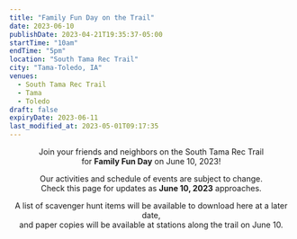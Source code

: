 ```yaml
---
title: "Family Fun Day on the Trail"
date: 2023-06-10
publishDate: 2023-04-21T19:35:37-05:00
startTime: "10am"
endTime: "5pm"
location: "South Tama Rec Trail"
city: "Tama-Toledo, IA"
venues:
  - South Tama Rec Trail
  - Tama
  - Toledo
draft: false
expiryDate: 2023-06-11
last_modified_at: 2023-05-01T09:17:35
--- 
```


<center>
<p>
Join your friends and neighbors on the South Tama Rec Trail<br/>
for <b>Family Fun Day</b> on June 10, 2023!<p/>

<p>
Our activities and schedule of events are subject to change.<br/>
Check this page for updates as <b>June 10, 2023</b> approaches.
</p>

<p>
A list of scavenger hunt items will be available to download here at a later date,<br/>
and paper copies will be available at stations along the trail on June 10.
</p>
</center>

<!-- {{< embed-pdf url="../../pdfs/Family-Fun-Day-on-the-Trail.pdf" >}} -->
